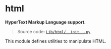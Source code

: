 # html

**HyperText Markup Language support.**

> Source code: [`Lib/html/__init__.py`](https://github.com/python/cpython/tree/3.12/Lib/html/__init__.py)

This module defines utilities to manipulate HTML.